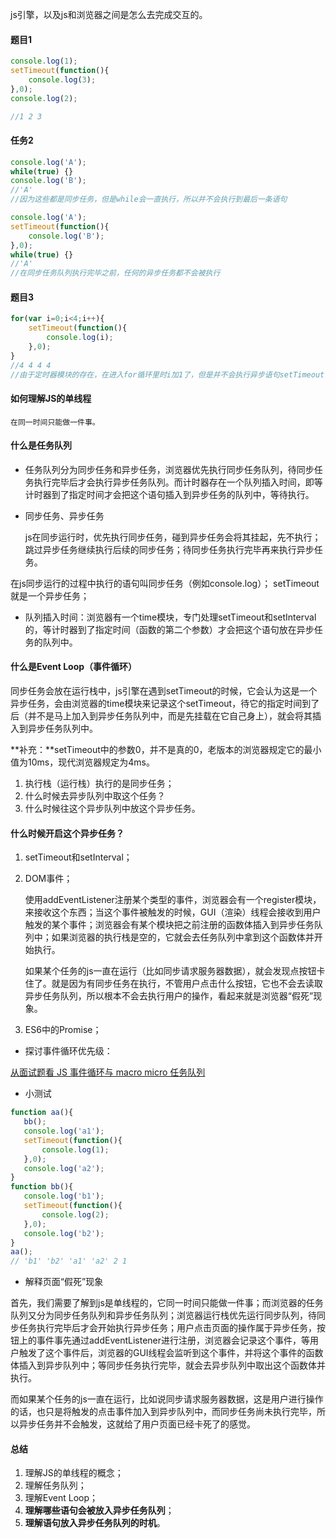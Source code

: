 js引擎，以及js和浏览器之间是怎么去完成交互的。

#### 题目1
```js
console.log(1);
setTimeout(function(){
    console.log(3);
},0);
console.log(2);

//1 2 3
```

#### 任务2
```js
console.log('A');
while(true) {}
console.log('B');
//'A'
//因为这些都是同步任务，但是while会一直执行，所以并不会执行到最后一条语句
```

```js
console.log('A');
setTimeout(function(){
    console.log('B');
},0);
while(true) {}
//'A'
//在同步任务队列执行完毕之前，任何的异步任务都不会被执行
```

#### 题目3
```js
for(var i=0;i<4;i++){
    setTimeout(function(){
        console.log(i);
    },0);
}
//4 4 4 4
//由于定时器模块的存在，在进入for循环里时i加1了，但是并不会执行异步语句setTimeout，而是会由time模块记住它，等到了指定时间才会把它加入到异步任务队列
```

#### 如何理解JS的单线程

    在同一时间只能做一件事。

#### 什么是任务队列

- 任务队列分为同步任务和异步任务，浏览器优先执行同步任务队列，待同步任务执行完毕后才会执行异步任务队列。而计时器存在一个队列插入时间，即等计时器到了指定时间才会把这个语句插入到异步任务的队列中，等待执行。

- 同步任务、异步任务

    js在同步运行时，优先执行同步任务，碰到异步任务会将其挂起，先不执行；跳过异步任务继续执行后续的同步任务；待同步任务执行完毕再来执行异步任务。

在js同步运行的过程中执行的语句叫同步任务（例如console.log）；
    setTimeout就是一个异步任务；

- 队列插入时间：浏览器有一个time模块，专门处理setTimeout和setInterval的，等计时器到了指定时间（函数的第二个参数）才会把这个语句放在异步任务的队列中。


#### 什么是Event Loop（事件循环）

 同步任务会放在运行栈中，js引擎在遇到setTimeout的时候，它会认为这是一个异步任务，会由浏览器的time模块来记录这个setTimeout，待它的指定时间到了后（并不是马上加入到异步任务队列中，而是先挂载在它自己身上），就会将其插入到异步任务队列中。 

 **补充：**setTimeout中的参数0，并不是真的0，老版本的浏览器规定它的最小值为10ms，现代浏览器规定为4ms。

1. 执行栈（运行栈）执行的是同步任务；
 2. 什么时候去异步队列中取这个任务？
 3. 什么时候往这个异步队列中放这个异步任务。

 #### 什么时候开启这个异步任务？

 1. setTimeout和setInterval；
 2. DOM事件；

    使用addEventListener注册某个类型的事件，浏览器会有一个register模块，来接收这个东西；当这个事件被触发的时候，GUI（渲染）线程会接收到用户触发的某个事件；浏览器会有某个模块把之前注册的函数体插入到异步任务队列中；如果浏览器的执行栈是空的，它就会去任务队列中拿到这个函数体并开始执行。
    
    如果某个任务的js一直在运行（比如同步请求服务器数据），就会发现点按钮卡住了。就是因为有同步任务在执行，不管用户点击什么按钮，它也不会去读取异步任务队列，所以根本不会去执行用户的操作，看起来就是浏览器“假死”现象。

 3. ES6中的Promise；

 - 探讨事件循环优先级：

 [从面试题看 JS 事件循环与 macro micro 任务队列](https://juejin.im/post/5c8a024d51882546be0a3082)


- 小测试
 ```js
function aa(){
    bb();
    console.log('a1');
    setTimeout(function(){
        console.log(1);
    },0);
    console.log('a2');
}
function bb(){
    console.log('b1');
    setTimeout(function(){
        console.log(2);
    },0);
    console.log('b2');
}
aa();
// 'b1' 'b2' 'a1' 'a2' 2 1
```

- 解释页面“假死”现象

首先，我们需要了解到js是单线程的，它同一时间只能做一件事；而浏览器的任务队列又分为同步任务队列和异步任务队列；浏览器运行栈优先运行同步队列，待同步任务执行完毕后才会开始执行异步任务；用户点击页面的操作属于异步任务，按钮上的事件事先通过addEventListener进行注册，浏览器会记录这个事件，等用户触发了这个事件后，浏览器的GUI线程会监听到这个事件，并将这个事件的函数体插入到异步队列中；等同步任务执行完毕，就会去异步队列中取出这个函数体并执行。

而如果某个任务的js一直在运行，比如说同步请求服务器数据，这是用户进行操作的话，也只是将触发的点击事件加入到异步队列中，而同步任务尚未执行完毕，所以异步任务并不会触发，这就给了用户页面已经卡死了的感觉。

#### 总结

1. 理解JS的单线程的概念；
2. 理解任务队列；
3. 理解Event Loop；
4. **理解哪些语句会被放入异步任务队列**；
5. **理解语句放入异步任务队列的时机**。